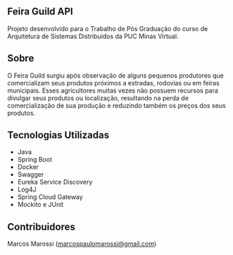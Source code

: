## Feira Guild API

Projeto desenvolvido para o Trabalho de Pós Graduação do curso de Arquitetura de Sistemas Distribuídos da PUC Minas Virtual.

## Sobre

O Feira Guild surgiu após observação de alguns pequenos produtores que comercializam seus produtos próximos a estradas, rodovias ou em feiras municipais. Esses agricultores muitas vezes não possuem recursos para divulgar seus produtos ou localização, resultando na perda de comercialização de
sua produção e reduzindo também os preços dos seus produtos.

## Tecnologias Utilizadas

* Java
* Spring Boot
* Docker
* Swagger
* Eureka Service Discovery
* Log4J
* Spring Cloud Gateway
* Mockito e JUnit

## Contribuidores

Marcos Marossi (marcospaulomarossi@gmail.com)
